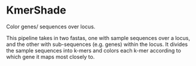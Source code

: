# KmerShade
Color genes/ sequences over locus.

This pipeline takes in two fastas, one with sample sequences over a locus, and the other with sub-sequences (e.g. genes) within the locus.
It divides the sample sequences into k-mers and colors each k-mer according to which gene it maps most closely to.

